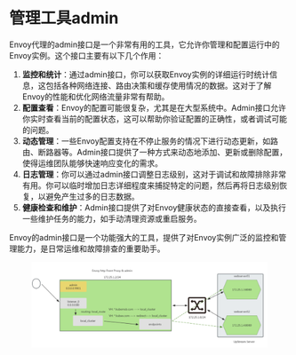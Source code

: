 # 管理工具admin

Envoy代理的admin接口是一个非常有用的工具，它允许你管理和配置运行中的Envoy实例。这个接口主要有以下几个作用：

1. **监控和统计**：通过admin接口，你可以获取Envoy实例的详细运行时统计信息，这包括各种网络连接、路由决策和缓存使用情况的数据。这对于了解Envoy的性能和优化网络流量非常有帮助。
2. **配置查看**：Envoy的配置可能很复杂，尤其是在大型系统中。Admin接口允许你实时查看当前的配置状态，这可以帮助你验证配置的正确性，或者调试可能的问题。
3. **动态管理**：一些Envoy配置支持在不停止服务的情况下进行动态更新，如路由、断路器等。Admin接口提供了一种方式来动态地添加、更新或删除配置，使得运维团队能够快速响应变化的需求。
4. **日志管理**：你可以通过admin接口调整日志级别，这对于调试和故障排除非常有用。你可以临时增加日志详细程度来捕捉特定的问题，然后再将日志级别恢复，以避免产生过多的日志数据。
5. **健康检查和维护**：Admin接口提供了对Envoy健康状态的直接查看，以及执行一些维护任务的能力，如手动清理资源或重启服务。

Envoy的admin接口是一个功能强大的工具，提供了对Envoy实例广泛的监控和管理能力，是日常运维和故障排查的重要助手。

<figure><img src="../../../../.gitbook/assets/image (8) (1) (1).png" alt=""><figcaption></figcaption></figure>
